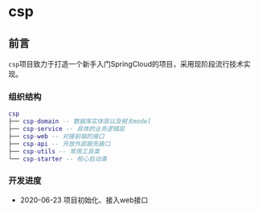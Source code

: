 # csp
## 前言

`csp`项目致力于打造一个新手入门SpringCloud的项目，采用现阶段流行技术实现。

### 组织结构

``` lua
csp
├── csp-domain -- 数据库实体层以及相关model
├── csp-service -- 具体的业务逻辑层
├── csp-web -- 对接前端的接口
├── csp-api -- 开放外部服务接口
├── csp-utils -- 常用工具类
└── csp-starter -- 核心启动类
```
### 开发进度
* 2020-06-23 项目初始化、接入web接口